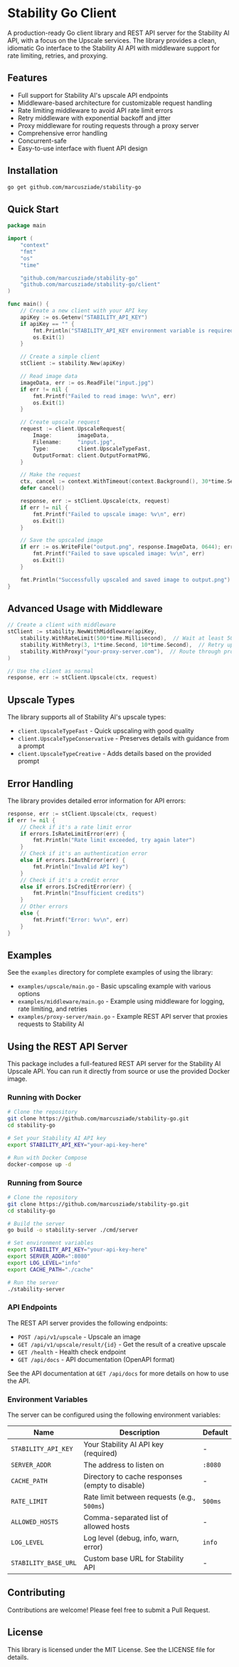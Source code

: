 # Stability Go Client

A production-ready Go client library and REST API server for the Stability AI API, with a focus on the Upscale services. The library provides a clean, idiomatic Go interface to the Stability AI API with middleware support for rate limiting, retries, and proxying.

## Features

- Full support for Stability AI's upscale API endpoints
- Middleware-based architecture for customizable request handling
- Rate limiting middleware to avoid API rate limit errors
- Retry middleware with exponential backoff and jitter
- Proxy middleware for routing requests through a proxy server
- Comprehensive error handling
- Concurrent-safe
- Easy-to-use interface with fluent API design

## Installation

```bash
go get github.com/marcusziade/stability-go
```

## Quick Start

```go
package main

import (
    "context"
    "fmt"
    "os"
    "time"

    "github.com/marcusziade/stability-go"
    "github.com/marcusziade/stability-go/client"
)

func main() {
    // Create a new client with your API key
    apiKey := os.Getenv("STABILITY_API_KEY")
    if apiKey == "" {
        fmt.Println("STABILITY_API_KEY environment variable is required")
        os.Exit(1)
    }

    // Create a simple client
    stClient := stability.New(apiKey)

    // Read image data
    imageData, err := os.ReadFile("input.jpg")
    if err != nil {
        fmt.Printf("Failed to read image: %v\n", err)
        os.Exit(1)
    }

    // Create upscale request
    request := client.UpscaleRequest{
        Image:        imageData,
        Filename:     "input.jpg",
        Type:         client.UpscaleTypeFast,
        OutputFormat: client.OutputFormatPNG,
    }

    // Make the request
    ctx, cancel := context.WithTimeout(context.Background(), 30*time.Second)
    defer cancel()

    response, err := stClient.Upscale(ctx, request)
    if err != nil {
        fmt.Printf("Failed to upscale image: %v\n", err)
        os.Exit(1)
    }

    // Save the upscaled image
    if err := os.WriteFile("output.png", response.ImageData, 0644); err != nil {
        fmt.Printf("Failed to save upscaled image: %v\n", err)
        os.Exit(1)
    }

    fmt.Println("Successfully upscaled and saved image to output.png")
}
```

## Advanced Usage with Middleware

```go
// Create a client with middleware
stClient := stability.NewWithMiddleware(apiKey,
    stability.WithRateLimit(500*time.Millisecond),  // Wait at least 500ms between requests
    stability.WithRetry(3, 1*time.Second, 10*time.Second),  // Retry up to 3 times
    stability.WithProxy("your-proxy-server.com"),  // Route through proxy
)

// Use the client as normal
response, err := stClient.Upscale(ctx, request)
```

## Upscale Types

The library supports all of Stability AI's upscale types:

- `client.UpscaleTypeFast` - Quick upscaling with good quality
- `client.UpscaleTypeConservative` - Preserves details with guidance from a prompt
- `client.UpscaleTypeCreative` - Adds details based on the provided prompt

## Error Handling

The library provides detailed error information for API errors:

```go
response, err := stClient.Upscale(ctx, request)
if err != nil {
    // Check if it's a rate limit error
    if errors.IsRateLimitError(err) {
        fmt.Println("Rate limit exceeded, try again later")
    } 
    // Check if it's an authentication error
    else if errors.IsAuthError(err) {
        fmt.Println("Invalid API key")
    }
    // Check if it's a credit error
    else if errors.IsCreditError(err) {
        fmt.Println("Insufficient credits")
    } 
    // Other errors
    else {
        fmt.Printf("Error: %v\n", err)
    }
}
```

## Examples

See the `examples` directory for complete examples of using the library:

- `examples/upscale/main.go` - Basic upscaling example with various options
- `examples/middleware/main.go` - Example using middleware for logging, rate limiting, and retries
- `examples/proxy-server/main.go` - Example REST API server that proxies requests to Stability AI

## Using the REST API Server

This package includes a full-featured REST API server for the Stability AI Upscale API. You can run it directly from source or use the provided Docker image.

### Running with Docker

```bash
# Clone the repository
git clone https://github.com/marcusziade/stability-go.git
cd stability-go

# Set your Stability AI API key
export STABILITY_API_KEY="your-api-key-here"

# Run with Docker Compose
docker-compose up -d
```

### Running from Source

```bash
# Clone the repository
git clone https://github.com/marcusziade/stability-go.git
cd stability-go

# Build the server
go build -o stability-server ./cmd/server

# Set environment variables
export STABILITY_API_KEY="your-api-key-here"
export SERVER_ADDR=":8080"
export LOG_LEVEL="info"
export CACHE_PATH="./cache"

# Run the server
./stability-server
```

### API Endpoints

The REST API server provides the following endpoints:

- `POST /api/v1/upscale` - Upscale an image
- `GET /api/v1/upscale/result/{id}` - Get the result of a creative upscale
- `GET /health` - Health check endpoint
- `GET /api/docs` - API documentation (OpenAPI format)

See the API documentation at `GET /api/docs` for more details on how to use the API.

### Environment Variables

The server can be configured using the following environment variables:

| Name | Description | Default |
| ---- | ----------- | ------- |
| `STABILITY_API_KEY` | Your Stability AI API key (required) | - |
| `SERVER_ADDR` | The address to listen on | `:8080` |
| `CACHE_PATH` | Directory to cache responses (empty to disable) | - |
| `RATE_LIMIT` | Rate limit between requests (e.g., `500ms`) | `500ms` |
| `ALLOWED_HOSTS` | Comma-separated list of allowed hosts | - |
| `LOG_LEVEL` | Log level (debug, info, warn, error) | `info` |
| `STABILITY_BASE_URL` | Custom base URL for Stability API | - |

## Contributing

Contributions are welcome! Please feel free to submit a Pull Request.

## License

This library is licensed under the MIT License. See the LICENSE file for details.